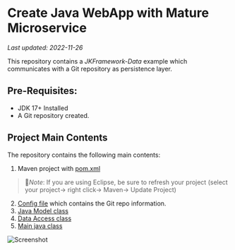 # Create Java WebApp with Mature Microservice
_Last updated: 2022-11-26_


This repository contains a _JKFramework-Data_ example which communicates with a Git repository as persistence layer.

## Pre-Requisites:
- JDK 17+ Installed
- A Git repository created.

## Project Main Contents 
The repository contains the following main contents: 
1. Maven project with [pom.xml](pom.xml)
  > :page_facing_up:*Note*: If you are using Eclipse, be sure to refresh your project (select your project→ right click→ Maven→ Update Project)
2. [Config file](src/main/resources/config.properties) which contains the Git repo information. 
3. [Java Model class](src/main/java/com/app/person/Model.java)    
4. [Data Access class](src/main/java/com/app/person/DataAccess.java) 
5. [Main java class](src/main/java/com/app/App.java)  


![Screenshot](screenshots/home.png)
